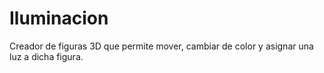 # Iluminacion
Creador de figuras 3D que permite mover, cambiar de color y asignar una luz a dicha figura.